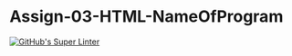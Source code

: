 # Assign-03-HTML-NameOfProgram
[![GitHub's Super Linter](https://github.com/ICS20-Edward-McNamara/Assign-03-HTML-NameOfProgram/workflows/GitHub's%20Super%20Linter/badge.svg)](https://github.com/ICS20-Edward-McNamara/Assign-03-HTML-NameOfProgram/actions)

